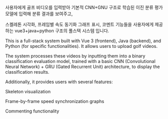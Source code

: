 사용자에게 골프 비디오를 입력받아 기본적 CNN+GNU 구조로 학습된 이진 분류 평가 모델에 입력해 분류 결과를 보여주고,  

스켈레톤 시각화, 프레임별 속도 동기화 그래프 표시, 코멘트 기능들을 사용자에게 제공하는 vue3+java+python 구조의 풀스택 시스템 입니다.

This is a full-stack system built with Vue 3 (frontend), Java (backend), and Python (for specific functionalities). It allows users to upload golf videos.

The system processes these videos by inputting them into a binary classification evaluation model, trained with a basic CNN (Convolutional Neural Network) + GRU (Gated Recurrent Unit) architecture, to display the classification results.

Additionally, it provides users with several features:

Skeleton visualization

Frame-by-frame speed synchronization graphs

Commenting functionality
